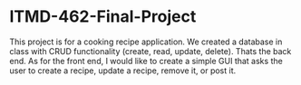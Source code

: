 # ITMD-462-Final-Project
 This project is for a cooking recipe application. We created a database in class with CRUD functionality (create, read, update, delete). Thats the back end. As for the front end, I would like to create a simple GUI that asks the user to create a recipe, update a recipe, remove it, or post it.
